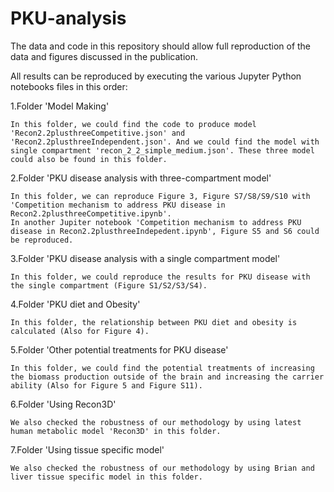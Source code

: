 # PKU-analysis
The data and code in this repository should allow full reproduction of the data and figures discussed in the publication.

All results can be reproduced by executing the various Jupyter Python notebooks files in this order:

 1.Folder 'Model Making'
 
    In this folder, we could find the code to produce model 'Recon2.2plusthreeCompetitive.json' and 'Recon2.2plusthreeIndependent.json'. And we could find the model with single compartment 'recon_2_2_simple_medium.json'. These three model could also be found in this folder.
    
 2.Folder 'PKU disease analysis with three-compartment model'
 
    In this folder, we can reproduce Figure 3, Figure S7/S8/S9/S10 with 'Competition mechanism to address PKU disease in Recon2.2plusthreeCompetitive.ipynb'.
    In another Jupiter notebook 'Competition mechanism to address PKU disease in Recon2.2plusthreeIndepedent.ipynb', Figure S5 and S6 could be reproduced.
    
 3.Folder 'PKU disease analysis with a single compartment model'
 
    In this folder, we could reproduce the results for PKU disease with the single compartment (Figure S1/S2/S3/S4).
    
4.Folder 'PKU diet and Obesity'

    In this folder, the relationship between PKU diet and obesity is calculated (Also for Figure 4).
    
5.Folder 'Other potential treatments for PKU disease'

    In this folder, we could find the potential treatments of increasing the biomass production outside of the brain and increasing the carrier ability (Also for Figure 5 and Figure S11).
    
6.Folder 'Using Recon3D'

    We also checked the robustness of our methodology by using latest human metabolic model 'Recon3D' in this folder.
    
7.Folder 'Using tissue specific model'

    We also checked the robustness of our methodology by using Brian and liver tissue specific model in this folder.
